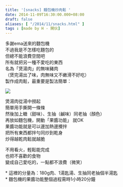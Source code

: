 ```yaml
---
title: '[snacks] 麵包機炒肉鬆 '
date: 2014-11-09T16:30:00.000+08:00
draft: false
aliases: [ "/2014/11/snacks.html" ]
tags : [made by H - 開伙]
---
```


多謝ema送來的麵包機  
不過我是不怎樣吃麵包的  
但總不能浪費空間吧  
所有就把另一種不愛吃的東西  
名為「煲湯肉」的無味豬肉  
（煲完湯出了味，肉無味又不嫩滑不好吃）  
製作成肉鬆，最重要是製法簡單：  

![](/images/driedmeat.jpg)

煲湯肉從湯中撈起  
簡單用手撕開一條條  
然後加上糖（甜味）、生抽（鹹味）同老抽（顏色）  
再放如麵包機，開動「果醬功能」 就OK  
果醬功能就是可以邊加熱邊攪拌  
把所有東西都拌勻同炒到乾身  
炒得越乾肉鬆就越脆  
  
不用看火，輕鬆能完成  
也把不喜歡的食物  
變成自己愛吃的，一點都不浪費（微笑）  
  
\* 這裡的分量為：180g肉、1湯匙湯、生抽同老抽個半湯匙  
\* 麵包機的果醬功能整個過程需時1小時20分鐘
